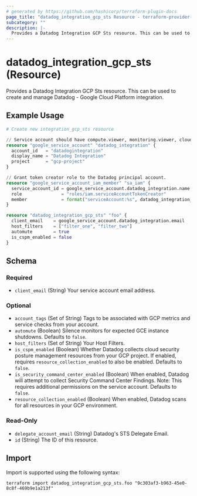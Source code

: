 ```yaml
---
# generated by https://github.com/hashicorp/terraform-plugin-docs
page_title: "datadog_integration_gcp_sts Resource - terraform-provider-datadog"
subcategory: ""
description: |-
  Provides a Datadog Integration GCP Sts resource. This can be used to create and manage Datadog - Google Cloud Platform integration.
---
```


# datadog_integration_gcp_sts (Resource)

Provides a Datadog Integration GCP Sts resource. This can be used to create and manage Datadog - Google Cloud Platform integration.

## Example Usage

```terraform
# Create new integration_gcp_sts resource

// Service account should have compute.viewer, monitoring.viewer, cloudasset.viewer, and browser roles (the browser role is only required in the default project of the service account).
resource "google_service_account" "datadog_integration" {
  account_id   = "datadogintegration"
  display_name = "Datadog Integration"
  project      = "gcp-project"
}

// Grant token creator role to the Datadog principal account.
resource "google_service_account_iam_member" "sa_iam" {
  service_account_id = google_service_account.datadog_integration.name
  role               = "roles/iam.serviceAccountTokenCreator"
  member             = format("serviceAccount:%s", datadog_integration_gcp_sts.foo.delegate_account_email)
}

resource "datadog_integration_gcp_sts" "foo" {
  client_email    = google_service_account.datadog_integration.email
  host_filters    = ["filter_one", "filter_two"]
  automute        = true
  is_cspm_enabled = false
}
```

<!-- schema generated by tfplugindocs -->
## Schema

### Required

- `client_email` (String) Your service account email address.

### Optional

- `account_tags` (Set of String) Tags to be associated with GCP metrics and service checks from your account.
- `automute` (Boolean) Silence monitors for expected GCE instance shutdowns. Defaults to `false`.
- `host_filters` (Set of String) Your Host Filters.
- `is_cspm_enabled` (Boolean) Whether Datadog collects cloud security posture management resources from your GCP project. If enabled, requires `resource_collection_enabled` to also be enabled. Defaults to `false`.
- `is_security_command_center_enabled` (Boolean) When enabled, Datadog will attempt to collect Security Command Center Findings. Note: This requires additional permissions on the service account. Defaults to `false`.
- `resource_collection_enabled` (Boolean) When enabled, Datadog scans for all resources in your GCP environment.

### Read-Only

- `delegate_account_email` (String) Datadog's STS Delegate Email.
- `id` (String) The ID of this resource.

## Import

Import is supported using the following syntax:

```shell
terraform import datadog_integration_gcp_sts.foo "9c303af3-b963-45e0-8c8f-469b9e1a213f"
```
